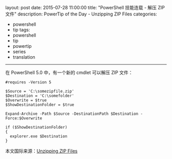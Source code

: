 ﻿layout: post
date: 2015-07-28 11:00:00
title: "PowerShell 技能连载 - 解压 ZIP 文件"
description: PowerTip of the Day - Unzipping ZIP Files
categories:
- powershell
- tip
tags:
- powershell
- tip
- powertip
- series
- translation
---
在 PowerShell 5.0 中，有一个新的 cmdlet 可以解压 ZIP 文件：

    #requires -Version 5
    
    $Source = 'C:\somezipfile.zip'
    $Destination = 'C:\somefolder'
    $Overwrite = $true
    $ShowDestinationFolder = $true
    
    Expand-Archive -Path $Source -DestinationPath $Destination -Force:$Overwrite
    
    if ($ShowDestinationFolder)
    {
      explorer.exe $Destination
    }

<!--more-->
本文国际来源：[Unzipping ZIP Files](http://community.idera.com/powershell/powertips/b/tips/posts/unzipping-zip-files)
